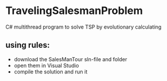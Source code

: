 # TravelingSalesmanProblem
C# multithread program to solve TSP by evolutionary calculating

## using rules:
- download the SalesManTour sln-file and folder
- open them in Visual Studio
- compile the solution and run it
